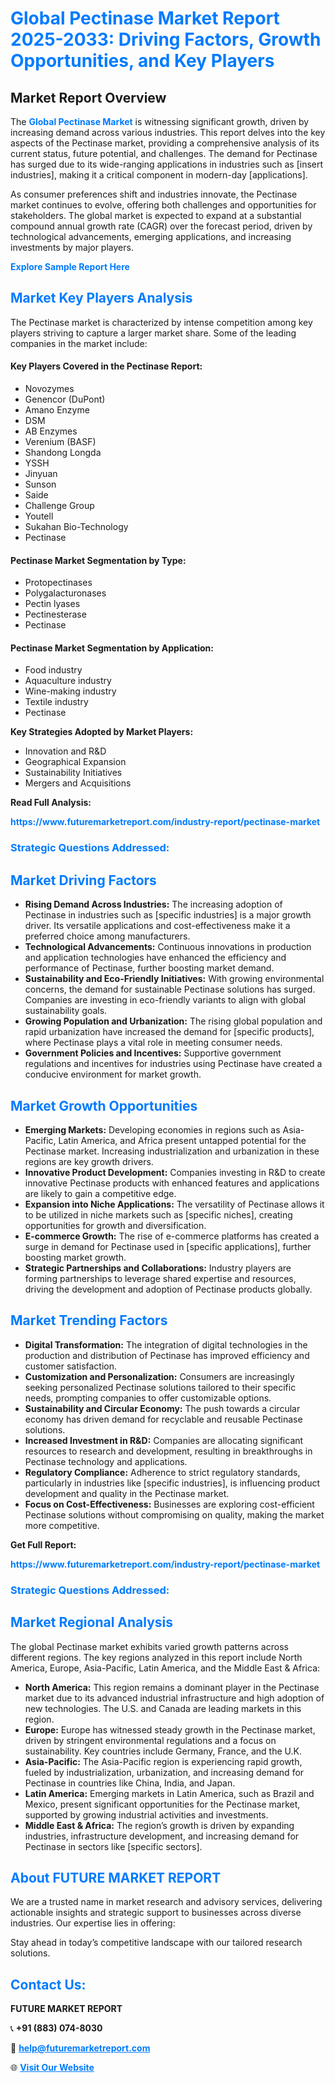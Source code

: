 <h1 style="color: #007BFF;">Global Pectinase Market Report 2025-2033: Driving Factors, Growth Opportunities, and Key Players</h1>

<section id="overview">
<h2>Market Report Overview</h2>
<p>The <a href="https://www.futuremarketreport.com/industry-report/pectinase-market" style="color: #007BFF; text-decoration: none;"><strong>Global Pectinase Market</strong></a> is witnessing significant growth, driven by increasing demand across various industries. This report delves into the key aspects of the Pectinase market, providing a comprehensive analysis of its current status, future potential, and challenges. The demand for Pectinase has surged due to its wide-ranging applications in industries such as [insert industries], making it a critical component in modern-day [applications].</p>
<p>As consumer preferences shift and industries innovate, the Pectinase market continues to evolve, offering both challenges and opportunities for stakeholders. The global market is expected to expand at a substantial compound annual growth rate (CAGR) over the forecast period, driven by technological advancements, emerging applications, and increasing investments by major players.</p>
</section>

<section id="overview">
<p><a href="https://www.futuremarketreport.com/request-sample/reportId=35376" style="color: #007BFF; text-decoration: none;"><strong>Explore Sample Report Here</strong></a></p>
</section>

<section id="key-players">
<h2 style="color: #007BFF;">Market Key Players Analysis</h2>
<p>The Pectinase market is characterized by intense competition among key players striving to capture a larger market share. Some of the leading companies in the market include:</p>
<h4>Key Players Covered in the Pectinase Report:</h4>
<ul><li>Novozymes</li><li>Genencor (DuPont)</li><li>Amano Enzyme</li><li>DSM</li><li>AB Enzymes</li><li>Verenium (BASF)</li><li>Shandong Longda</li><li>YSSH</li><li>Jinyuan</li><li>Sunson</li><li>Saide</li><li>Challenge Group</li><li>Youtell</li><li>Sukahan Bio-Technology</li><li>Pectinase</li></ul>
<h4>Pectinase Market Segmentation by Type:</h4>
<ul><li>Protopectinases</li><li>Polygalacturonases</li><li>Pectin lyases</li><li>Pectinesterase</li><li>Pectinase</li></ul>

<h4>Pectinase Market Segmentation by Application:</h4>
<ul><li>Food industry</li><li>Aquaculture industry</li><li>Wine-making industry</li><li>Textile industry</li><li>Pectinase</li></ul>
<p><strong>Key Strategies Adopted by Market Players:</strong></p>
<ul>
<li>Innovation and R&D</li>
<li>Geographical Expansion</li>
<li>Sustainability Initiatives</li>
<li>Mergers and Acquisitions</li>
</ul>
</section>

<section>
<p><strong>Read Full Analysis: </strong></p><a href="https://www.futuremarketreport.com/industry-report/pectinase-market" style="color: #007BFF; text-decoration: none;"><strong>https://www.futuremarketreport.com/industry-report/pectinase-market</strong></a>
<h3 style="color: #007BFF;">Strategic Questions Addressed:</h3>
</section>

<section id="driving-factors">
<h2 style="color: #007BFF;">Market Driving Factors</h2>
<ul>
<li><strong>Rising Demand Across Industries:</strong> The increasing adoption of Pectinase in industries such as [specific industries] is a major growth driver. Its versatile applications and cost-effectiveness make it a preferred choice among manufacturers.</li>
<li><strong>Technological Advancements:</strong> Continuous innovations in production and application technologies have enhanced the efficiency and performance of Pectinase, further boosting market demand.</li>
<li><strong>Sustainability and Eco-Friendly Initiatives:</strong> With growing environmental concerns, the demand for sustainable Pectinase solutions has surged. Companies are investing in eco-friendly variants to align with global sustainability goals.</li>
<li><strong>Growing Population and Urbanization:</strong> The rising global population and rapid urbanization have increased the demand for [specific products], where Pectinase plays a vital role in meeting consumer needs.</li>
<li><strong>Government Policies and Incentives:</strong> Supportive government regulations and incentives for industries using Pectinase have created a conducive environment for market growth.</li>
</ul>
</section>

<section id="growth-opportunities">
<h2 style="color: #007BFF;">Market Growth Opportunities</h2>
<ul>
<li><strong>Emerging Markets:</strong> Developing economies in regions such as Asia-Pacific, Latin America, and Africa present untapped potential for the Pectinase market. Increasing industrialization and urbanization in these regions are key growth drivers.</li>
<li><strong>Innovative Product Development:</strong> Companies investing in R&D to create innovative Pectinase products with enhanced features and applications are likely to gain a competitive edge.</li>
<li><strong>Expansion into Niche Applications:</strong> The versatility of Pectinase allows it to be utilized in niche markets such as [specific niches], creating opportunities for growth and diversification.</li>
<li><strong>E-commerce Growth:</strong> The rise of e-commerce platforms has created a surge in demand for Pectinase used in [specific applications], further boosting market growth.</li>
<li><strong>Strategic Partnerships and Collaborations:</strong> Industry players are forming partnerships to leverage shared expertise and resources, driving the development and adoption of Pectinase products globally.</li>
</ul>
</section>

<section id="trending-factors">
<h2 style="color: #007BFF;">Market Trending Factors</h2>
<ul>
<li><strong>Digital Transformation:</strong> The integration of digital technologies in the production and distribution of Pectinase has improved efficiency and customer satisfaction.</li>
<li><strong>Customization and Personalization:</strong> Consumers are increasingly seeking personalized Pectinase solutions tailored to their specific needs, prompting companies to offer customizable options.</li>
<li><strong>Sustainability and Circular Economy:</strong> The push towards a circular economy has driven demand for recyclable and reusable Pectinase solutions.</li>
<li><strong>Increased Investment in R&D:</strong> Companies are allocating significant resources to research and development, resulting in breakthroughs in Pectinase technology and applications.</li>
<li><strong>Regulatory Compliance:</strong> Adherence to strict regulatory standards, particularly in industries like [specific industries], is influencing product development and quality in the Pectinase market.</li>
<li><strong>Focus on Cost-Effectiveness:</strong> Businesses are exploring cost-efficient Pectinase solutions without compromising on quality, making the market more competitive.</li>
</ul>
</section>

<section>
<p><strong>Get Full Report: </strong></p><a href="https://www.futuremarketreport.com/industry-report/pectinase-market" style="color: #007BFF; text-decoration: none;"><strong>https://www.futuremarketreport.com/industry-report/pectinase-market</strong></a>
<h3 style="color: #007BFF;">Strategic Questions Addressed:</h3>
</section>


<section id="regional-analysis">
<h2 style="color: #007BFF;">Market Regional Analysis</h2>
<p>The global Pectinase market exhibits varied growth patterns across different regions. The key regions analyzed in this report include North America, Europe, Asia-Pacific, Latin America, and the Middle East & Africa:</p>
<ul>
<li><strong>North America:</strong> This region remains a dominant player in the Pectinase market due to its advanced industrial infrastructure and high adoption of new technologies. The U.S. and Canada are leading markets in this region.</li>
<li><strong>Europe:</strong> Europe has witnessed steady growth in the Pectinase market, driven by stringent environmental regulations and a focus on sustainability. Key countries include Germany, France, and the U.K.</li>
<li><strong>Asia-Pacific:</strong> The Asia-Pacific region is experiencing rapid growth, fueled by industrialization, urbanization, and increasing demand for Pectinase in countries like China, India, and Japan.</li>
<li><strong>Latin America:</strong> Emerging markets in Latin America, such as Brazil and Mexico, present significant opportunities for the Pectinase market, supported by growing industrial activities and investments.</li>
<li><strong>Middle East & Africa:</strong> The region’s growth is driven by expanding industries, infrastructure development, and increasing demand for Pectinase in sectors like [specific sectors].</li>
</ul>
</section>

<footer>
<h2 style="color: #007BFF;">About FUTURE MARKET REPORT</h2>
<p>We are a trusted name in market research and advisory services, delivering actionable insights and strategic support to businesses across diverse industries. Our expertise lies in offering:</p>

<p>Stay ahead in today’s competitive landscape with our tailored research solutions.</p>

<h2 style="color: #007BFF;">Contact Us:</h2>
<p><strong>FUTURE MARKET REPORT</strong></p>
<p>📞 <strong>+91 (883) 074-8030</strong></p>
<p>📧 <strong><a href="mailto:help@futuremarketreport.com" style="color: #007BFF;">help@futuremarketreport.com</a></strong></p>
<p>🌐 <strong><a href="https://www.futuremarketreport.com/" style="color: #007BFF;">Visit Our Website</a></strong></p>
</footer>